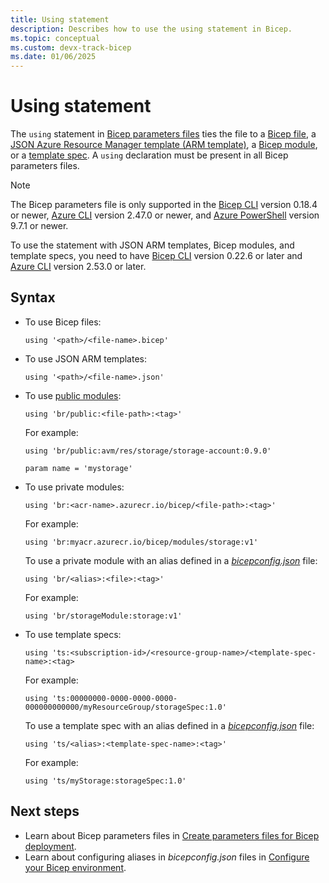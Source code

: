 ```yaml
---
title: Using statement
description: Describes how to use the using statement in Bicep.
ms.topic: conceptual
ms.custom: devx-track-bicep
ms.date: 01/06/2025
---
```


# Using statement

The `using` statement in [Bicep parameters files](./parameter-files.md) ties the file to a [Bicep file](./file.md), a [JSON Azure Resource Manager template (ARM template)](../templates/syntax.md), a [Bicep module](./modules.md), or a [template spec](./template-specs.md). A `using` declaration must be present in all Bicep parameters files.

> [!NOTE]
> The Bicep parameters file is only supported in the [Bicep CLI](./install.md) version 0.18.4 or newer, [Azure CLI](/cli/azure/install-azure-cli) version 2.47.0 or newer, and [Azure PowerShell](/powershell/azure/install-azure-powershell) version 9.7.1 or newer.
>
> To use the statement with JSON ARM templates, Bicep modules, and template specs, you need to have [Bicep CLI](./install.md) version 0.22.6 or later and [Azure CLI](/cli/azure/install-azure-cli) version 2.53.0 or later.

## Syntax

- To use Bicep files:

  ```bicep
  using '<path>/<file-name>.bicep'
  ```

- To use JSON ARM templates:

  ```bicep
  using '<path>/<file-name>.json'
  ```

- To use [public modules](./modules.md#path-to-a-module):

  ```bicep
  using 'br/public:<file-path>:<tag>'
  ```

  For example:

  ```bicep
  using 'br/public:avm/res/storage/storage-account:0.9.0' 

  param name = 'mystorage'
  ```

- To use private modules:

  ```bicep
  using 'br:<acr-name>.azurecr.io/bicep/<file-path>:<tag>'
  ```

  For example:

  ```bicep
  using 'br:myacr.azurecr.io/bicep/modules/storage:v1'
  ```

  To use a private module with an alias defined in a [_bicepconfig.json_](./bicep-config.md) file:

  ```bicep
  using 'br/<alias>:<file>:<tag>'
  ```

  For example:

  ```bicep
  using 'br/storageModule:storage:v1'
  ```

- To use template specs:

  ```bicep
  using 'ts:<subscription-id>/<resource-group-name>/<template-spec-name>:<tag>
  ```

  For example:

  ```bicep
  using 'ts:00000000-0000-0000-0000-000000000000/myResourceGroup/storageSpec:1.0'
  ```

  To use a template spec with an alias defined in a [_bicepconfig.json_](./bicep-config.md) file:

  ```bicep
  using 'ts/<alias>:<template-spec-name>:<tag>'
  ```

  For example:

  ```bicep
  using 'ts/myStorage:storageSpec:1.0'
  ```

## Next steps

- Learn about Bicep parameters files in [Create parameters files for Bicep deployment](./parameter-files.md).
- Learn about configuring aliases in _bicepconfig.json_ files in [Configure your Bicep environment](./bicep-config.md).
